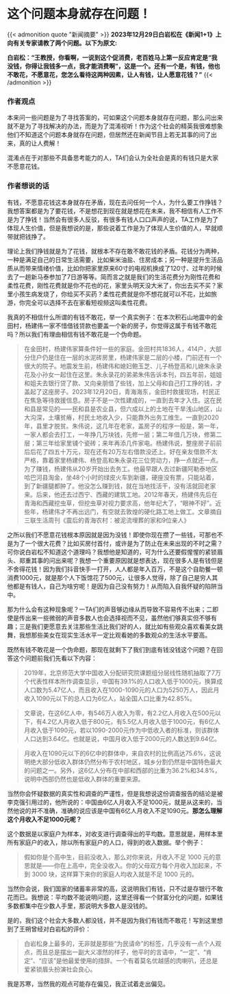 # 这个问题本身就存在问题！

<aside>

{{< admonition quote "新闻摘要" >}}
**2023年12月29日白岩松在《新闻1+1》上向有关专家请教了两个问题。以下为原文:** 

**白岩松：“王教授，你看啊，一说到这个促消费，老百姓马上第一反应肯定是“我没钱，你得让我钱多一点，我才能消费啊”，这是一个。还有一个是，有钱，他也不敢花，不愿意花，您怎么看待这两种因素，让人有钱，让人愿意花钱？”**
{{< /admonition >}}

### **作者观点**

本来问一些问题是为了寻找答案的，可如果这个问题本身就存在问题，那么问出来就不是为了寻找解决的办法，而是为了混淆视听！作为这个社会的精英我很难想象他们不知道这个问题本身就存在问题，但居然还在新闻节目上若无其事的问了出来，真的让人费解！

混淆点在于对那些不具备思考能力的人，TA们会认为全社会是真的有钱只是大家不愿意花钱。

### **作者想说的话**

有钱，不愿意花钱这本身就存在矛盾，现在去问任何一个人，为什么要工作挣钱？我想答案都是为了要花钱，不是想花到现在就是想花在未来，我不相信有人工作不是为了挣钱！当然会有很多人反驳，有很多有钱人口口声声的说，TA工作是为了体现人生价值，但是我想说的是，那些说着工作是为了体现人生价值的人，早就顺带就把钱挣了。

理论上我们挣钱就是为了花钱，就根本不存在敢不敢花钱的矛盾。花钱分为两种，一种是满足自己的日常生活需要，比如柴米油盐、住房成本；另一种是提升生活品质从而带来情绪价值，比如你把家里原来60寸的电视机换成了120寸、过年的时候去了一趟新马泰参加了7日游等等。简而言之就是我们的生活花费分为刚性花费和柔性花费，刚性花费就是你不花也的花，家里头明天没大米了，你出去买不买？家里小孩生病发烧了，你给买不买药？柔性花费就是你不想花就可以不花，比如旅游，你完全可以选择不去在家看短视频这叫柔性花费。

我真的不相信什么所谓的有钱不敢花，举一个真实例子：在本次积石山地震中的金田村，杨建伟一家不惜借钱贷款也要盖一个新的房子，你觉得这属于有钱不敢花吗？所以我们有理由相信有钱不敢花是一个伪命题。

> 在金田村，杨建伟家算条件好一些的家庭。金田村共1836人，414户，大部分住户仍是住在一层的水泥砖房里，杨建伟家是二层的小楼，门前还有一个很大的院子。地震发生前，杨建伟和媳妇鲍玉芝、儿子杨登高和儿媳朱永录花及小孙女一起住在这里。朱永录花的弟弟朱伟告诉本刊，四五年前，姐姐和姐夫去银行贷了款、又向亲朋借了些钱，加上父母和自己打工挣的钱，才盖起了这座房子。2023年12月20日，青海海东，金田村救援现场，村民正在焦急等待救援信息。房子不是一次性建成的，一直到去年才入住。这在民和县是常见的——民和县是农业县，但六成以上的土地在干旱浅山地区，山大沟深，土壤贫瘠，村民土地收入少，只能靠外出务工维生。一直到2020年，县里才脱贫。朱伟说，这几年在老家，盖房子的程序一般是，第一年，一家人都会去打工，一年挣几万块钱，先修一层；第二年借几万块，修第二层；第三年给家里铺个瓷砖；来年再添几件家电。杨建伟说，整座房子前前后后花了四五十万元，现在还有20万左右借款没还上。好在亲友借款不太严格，靠着家里杨建伟、杨登高和朱永录花三位劳动力，挣一点就还一点。为了赚钱，杨建伟从20岁开始出去务工。他最早跟人去过新疆阿勒泰地区哈巴河县淘金，坐48个小时的绿皮火车到新疆，硬座没有票，只能站着，到了新疆腿都肿了。他没怎么赚到钱，就在当地找活干，没有活就回老家来。后来，他还去过西宁、西藏的建筑工地。2012年春天，杨建伟先后在青海和西藏挖虫草，但挖虫草对视力要求高，他年纪大了，“眼神不好”。近些年，杨建伟才不再出远门，有空就去敦煌的硬化路工地上做工。文章摘自三联生活周刊《震后的青海农村：被泥流埋葬的家和9位亲人》
> 

之所以我们不愿意花钱根本原因就是因为没钱！即使你现在攒了一些钱，可那也不是为了一个很大花费？比如买房付首付，或许是为了防止在未来出现的不时之需？可你说白岩松不知道这个道理吗？我想他是知道的，可为什么还要假惺惺的紧锁眉头、郑重其事的问出来呢？我想一个重要原因就是想表达，现在很多人是有钱但是不舍得花钱！因为我们抖音快手一打开，人人都是年入百万，不是这个自助餐一顿消费1000元，就是那个人下饭馆花了500元，让很多人觉得，除了自己是穷人其他都是有钱人，自己为啥穷呢！是因为自己没有努力！从而陷入自我怀疑的陷阱当中。

那为什么会有这种现象呢？一TA们的声音够边缘从而导致不容易传不出来；二即使是传出来一些微弱的声音多数人也会选择视而不见，虽然他们够真实但不够有趣；三是我们更愿意去关注那些生活比我们好的人，就比如有些观众喜欢看美女跳舞，我想那些美女在现实生活水平一定比观看她的多数观众的生活水平要高。

既然有钱不敢花是一个伪命题，那现在就剩下了我们到底有钱没钱这个问题？在回答这个问题前我们先看以下内容：

> 2019年，北京师范大学中国收入分配研究院课题组分层线性随机抽取了7万个代表性样本所作调查显示，中国有39.1%的人口收入低于1000元，换算成人口数为5.47亿人，而且收入在1000-1090元的人口为5250万人，因此月收入1090元以下的总人口为6亿人，站全国人口比重为42.85%。
> 

> 文章说，在这6亿人中，有546万人收入为零，有2.2亿人月收入在500元以下，有4.2亿人月收入低于800元，有5.5亿人月收入低于1000元，有6亿人月收入低于1090元，若以1090-2000元作为中低收入者的标准，则该群体人口达到3.64亿。也就是说，中国月收入低于2000元的人数达到9.64亿。
> 

> 月收入在1090元以下的6亿中的群体中，来自农村的比例高达75.6%，这说明绝大部分低收入群体仍然分布于农村地区，城乡分割仍然是中国特色最大的问题之一。另外，这6亿人分布在中部和西部的比重为36.2%和34.8%，说明中西部仍然也是低收入群体的重要来源。
> 

当然你会怀疑数据的真实性和调查的严谨性，但是我想说这份调查报告的结论是被李克强引用过的，他所说的：中国由6亿人月收入不足1000元，就是从这来的，当然他说的并不准确，准确的说应该是中国有6亿人月收入不足1090元。**那怎么理解这个月收入不足1000元呢？**

这个数据是以家庭户为样本，对收支进行调查得出的平均数。意思就是，用样本里所有家庭户的收入，除以所有家庭户的人口，得到的收入数据。举个例子：

> 假如你是个高中生，目前没收入，那么对你来说，月收入不足 1000 元的意思就是——你在上高中，完全没收入。你的父母双方每个月收入加起来，不到 3000 块，这样算下来你的家庭人均收入就是不足 1000 元的。
> 

当然你会说，我们国家的储蓄率非常的高，这说明我们有钱，只不过是存银行不敢花而已。我想说：平均数不能说明问题，这里还得看一个财富分化的问题，如果钱多数都集中在少数人手里，那说明大多数人是没钱的。

是的，我们这个社会大多数人都没钱，并不是因为我们有钱而不敢花！写到这里想到了王朔曾经对白岩松的评价：

> 白岩松身上最多的，无非就是那些“为民请命”的标签，几乎没有一点个人观点，而且总是摆出一副大义凛然的样子，他平时的言语中，“一定”、“肯定”、“应该”是他最爱使用的措辞。一个有着莫名优越感的肉喇叭，还总是爱紧锁眉头扮演社会良心。
> 

我是苏寒，当然我的观点可能存在偏见，我正试着走出偏见。

